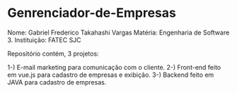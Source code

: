 # Genrenciador-de-Empresas


Nome: Gabriel Frederico Takahashi Vargas
Matéria: Engenharia de Software 3.
Instituição: FATEC SJC

Repositório contém, 3 projetos:

1-) E-mail marketing para comunicação com o cliente.
2-) Front-end feito em vue.js para cadastro de empresas e exibição.
3-) Backend feito em JAVA para cadastro de empresas. 

